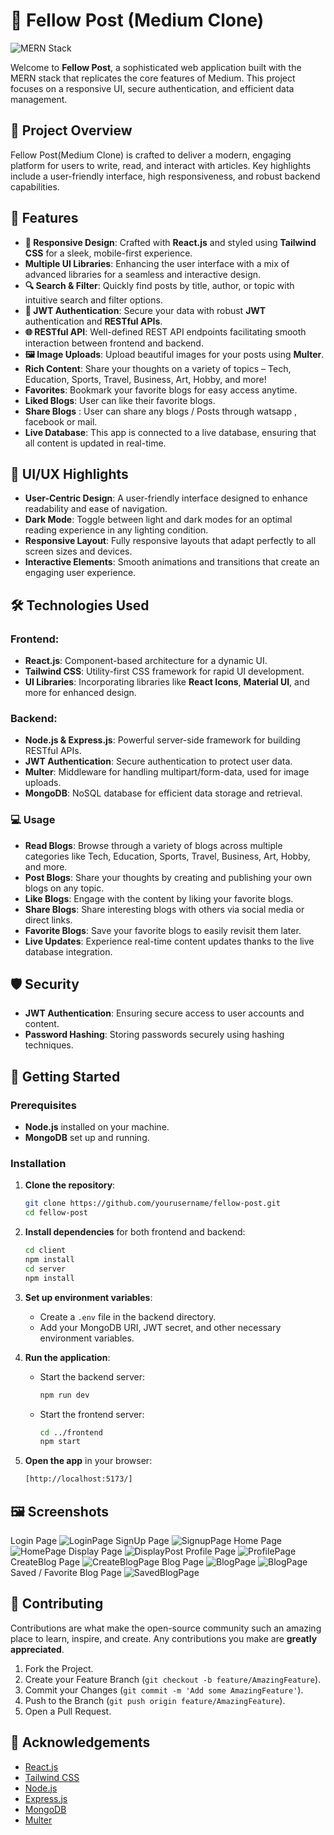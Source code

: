 # 📝 Fellow Post (Medium Clone)

![MERN Stack](https://img.shields.io/badge/MERN-Stack-brightgreen)

Welcome to **Fellow Post**, a sophisticated web application built with the MERN stack that replicates the core features of Medium. This project focuses on a responsive UI, secure authentication, and efficient data management.

## 🚀 Project Overview

Fellow Post(Medium Clone) is crafted to deliver a modern, engaging platform for users to write, read, and interact with articles. Key highlights include a user-friendly interface, high responsiveness, and robust backend capabilities.

## 🌟 Features

- **🎨 Responsive Design**: Crafted with **React.js** and styled using **Tailwind CSS** for a sleek, mobile-first experience.
- **Multiple UI Libraries**: Enhancing the user interface with a mix of advanced libraries for a seamless and interactive design.
- **🔍 Search & Filter**: Quickly find posts by title, author, or topic with intuitive search and filter options.
- **🔐 JWT Authentication**: Secure your data with robust **JWT** authentication and **RESTful APIs**.
- **🌐 RESTful API**: Well-defined REST API endpoints facilitating smooth interaction between frontend and backend.
- **🖼️ Image Uploads**: Upload beautiful images for your posts using **Multer**.
- **Rich Content**: Share your thoughts on a variety of topics – Tech, Education, Sports, Travel, Business, Art, Hobby, and more!
- **Favorites**: Bookmark your favorite blogs for easy access anytime.
- **Liked Blogs**: User can like their favorite blogs.
- **Share Blogs** : User can share any blogs / Posts through watsapp , facebook or mail.
- **Live Database**: This app is connected to a live database, ensuring that all content is updated in real-time.

## 🎨 UI/UX Highlights

- **User-Centric Design**: A user-friendly interface designed to enhance readability and ease of navigation.
- **Dark Mode**: Toggle between light and dark modes for an optimal reading experience in any lighting condition.
- **Responsive Layout**: Fully responsive layouts that adapt perfectly to all screen sizes and devices.
- **Interactive Elements**: Smooth animations and transitions that create an engaging user experience.

## 🛠️ Technologies Used

### Frontend:

- **React.js**: Component-based architecture for a dynamic UI.
- **Tailwind CSS**: Utility-first CSS framework for rapid UI development.
- **UI Libraries**: Incorporating libraries like **React Icons**, **Material UI**, and more for enhanced design.

### Backend:

- **Node.js & Express.js**: Powerful server-side framework for building RESTful APIs.
- **JWT Authentication**: Secure authentication to protect user data.
- **Multer**: Middleware for handling multipart/form-data, used for image uploads.
- **MongoDB**: NoSQL database for efficient data storage and retrieval.

### 💻 Usage

- **Read Blogs**: Browse through a variety of blogs across multiple categories like Tech, Education, Sports, Travel, Business, Art, Hobby, and more.
- **Post Blogs**: Share your thoughts by creating and publishing your own blogs on any topic.
- **Like Blogs**: Engage with the content by liking your favorite blogs.
- **Share Blogs**: Share interesting blogs with others via social media or direct links.
- **Favorite Blogs**: Save your favorite blogs to easily revisit them later.
- **Live Updates**: Experience real-time content updates thanks to the live database integration.

## 🛡️ Security

- **JWT Authentication**: Ensuring secure access to user accounts and content.
- **Password Hashing**: Storing passwords securely using hashing techniques.

## 🚀 Getting Started

### Prerequisites

- **Node.js** installed on your machine.
- **MongoDB** set up and running.

### Installation

1. **Clone the repository**:

   ```bash
   git clone https://github.com/yourusername/fellow-post.git
   cd fellow-post
   ```

2. **Install dependencies** for both frontend and backend:

   ```bash
   cd client
   npm install
   cd server
   npm install
   ```

3. **Set up environment variables**:

   - Create a `.env` file in the backend directory.
   - Add your MongoDB URI, JWT secret, and other necessary environment variables.

4. **Run the application**:

   - Start the backend server:
     ```bash
     npm run dev
     ```
   - Start the frontend server:
     ```bash
     cd ../frontend
     npm start
     ```

5. **Open the app** in your browser:
   ```bash
   [http://localhost:5173/]
   ```

## 🖼️ Screenshots

Login Page
![LoginPage](./Images/login.png)
SignUp Page
![SignupPage](./Images/signup.png)
Home Page
![HomePage](./Images/home.png)
Display Page
![DisplayPost](./Images/displayPost.png)
Profile Page
![ProfilePage](./Images/profile.png)
CreateBlog Page
![CreateBlogPage](./Images/createblog.png)
Blog Page
![BlogPage](./Images/blog1.png)
![BlogPage](./Images/blog2.png)
Saved / Favorite Blog Page
![SavedBlogPage](./Images/saveblogs.png)

## 🤝 Contributing

Contributions are what make the open-source community such an amazing place to learn, inspire, and create. Any contributions you make are **greatly appreciated**.

1. Fork the Project.
2. Create your Feature Branch (`git checkout -b feature/AmazingFeature`).
3. Commit your Changes (`git commit -m 'Add some AmazingFeature'`).
4. Push to the Branch (`git push origin feature/AmazingFeature`).
5. Open a Pull Request.

## 🙌 Acknowledgements

- [React.js](https://reactjs.org/)
- [Tailwind CSS](https://tailwindcss.com/)
- [Node.js](https://nodejs.org/)
- [Express.js](https://expressjs.com/)
- [MongoDB](https://www.mongodb.com/)
- [Multer](https://www.npmjs.com/package/multer)
